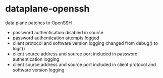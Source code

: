 # dataplane-openssh
data plane patches to OpenSSH

+ password authentication disabled in source
+ password authentication attempts logged
+ client protocol and software version logging changed from debug() to logit()
+ client source address and source port included in password authentication logging
+ client source address and source port included in client protocol and software version logging
